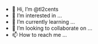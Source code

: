 - 👋 Hi, I’m @tl2cents
- 👀 I’m interested in ...
- 🌱 I’m currently learning ...
- 💞️ I’m looking to collaborate on ...
- 📫 How to reach me ...

<!---
tl2cents/tl2cents is a ✨ special ✨ repository because its `README.md` (this file) appears on your GitHub profile.
You can click the Preview link to take a look at your changes.
--->
